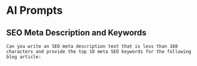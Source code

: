 # AI Prompts

## SEO Meta Description and Keywords

```plaintext
Can you write an SEO meta description text that is less than 160 characters and provide the top 10 meta SEO keywords for the following blog article:
```
